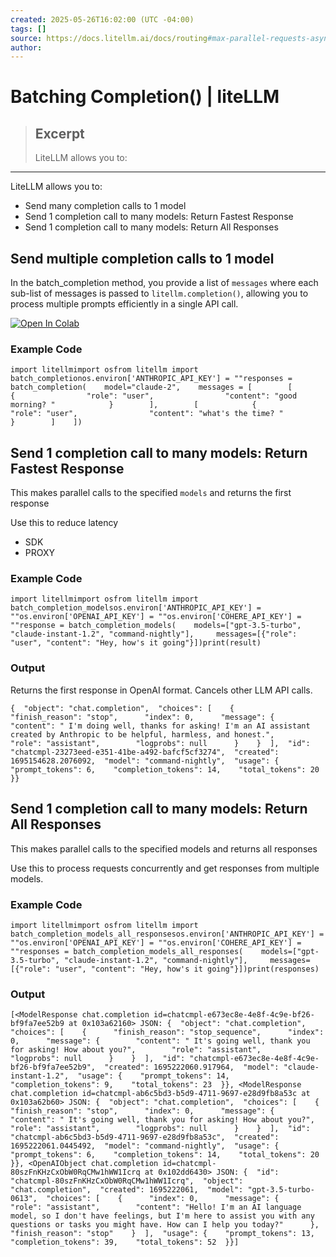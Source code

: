 ```yaml
---
created: 2025-05-26T16:02:00 (UTC -04:00)
tags: []
source: https://docs.litellm.ai/docs/routing#max-parallel-requests-async
author: 
---
```


# Batching Completion() | liteLLM

> ## Excerpt
> LiteLLM allows you to:

---
LiteLLM allows you to:

-   Send many completion calls to 1 model
-   Send 1 completion call to many models: Return Fastest Response
-   Send 1 completion call to many models: Return All Responses

## Send multiple completion calls to 1 model[](https://docs.litellm.ai/docs/routing#send-multiple-completion-calls-to-1-model "Direct link to Send multiple completion calls to 1 model")

In the batch\_completion method, you provide a list of `messages` where each sub-list of messages is passed to `litellm.completion()`, allowing you to process multiple prompts efficiently in a single API call.

[![Open In Colab](https://colab.research.google.com/assets/colab-badge.svg)](https://colab.research.google.com/github/BerriAI/litellm/blob/main/cookbook/LiteLLM_batch_completion.ipynb)

### Example Code[](https://docs.litellm.ai/docs/routing#example-code "Direct link to Example Code")

```
import litellmimport osfrom litellm import batch_completionos.environ['ANTHROPIC_API_KEY'] = ""responses = batch_completion(    model="claude-2",    messages = [        [            {                "role": "user",                "content": "good morning? "            }        ],        [            {                "role": "user",                "content": "what's the time? "            }        ]    ])
```

## Send 1 completion call to many models: Return Fastest Response[](https://docs.litellm.ai/docs/routing#send-1-completion-call-to-many-models-return-fastest-response "Direct link to Send 1 completion call to many models: Return Fastest Response")

This makes parallel calls to the specified `models` and returns the first response

Use this to reduce latency

-   SDK
-   PROXY

### Example Code[](https://docs.litellm.ai/docs/routing#example-code-1 "Direct link to Example Code")

```
import litellmimport osfrom litellm import batch_completion_modelsos.environ['ANTHROPIC_API_KEY'] = ""os.environ['OPENAI_API_KEY'] = ""os.environ['COHERE_API_KEY'] = ""response = batch_completion_models(    models=["gpt-3.5-turbo", "claude-instant-1.2", "command-nightly"],     messages=[{"role": "user", "content": "Hey, how's it going"}])print(result)
```

### Output[](https://docs.litellm.ai/docs/routing#output "Direct link to Output")

Returns the first response in OpenAI format. Cancels other LLM API calls.

```
{  "object": "chat.completion",  "choices": [    {      "finish_reason": "stop",      "index": 0,      "message": {        "content": " I'm doing well, thanks for asking! I'm an AI assistant created by Anthropic to be helpful, harmless, and honest.",        "role": "assistant",        "logprobs": null      }    }  ],  "id": "chatcmpl-23273eed-e351-41be-a492-bafcf5cf3274",  "created": 1695154628.2076092,  "model": "command-nightly",  "usage": {    "prompt_tokens": 6,    "completion_tokens": 14,    "total_tokens": 20  }}
```

## Send 1 completion call to many models: Return All Responses[](https://docs.litellm.ai/docs/routing#send-1-completion-call-to-many-models-return-all-responses "Direct link to Send 1 completion call to many models: Return All Responses")

This makes parallel calls to the specified models and returns all responses

Use this to process requests concurrently and get responses from multiple models.

### Example Code[](https://docs.litellm.ai/docs/routing#example-code-2 "Direct link to Example Code")

```
import litellmimport osfrom litellm import batch_completion_models_all_responsesos.environ['ANTHROPIC_API_KEY'] = ""os.environ['OPENAI_API_KEY'] = ""os.environ['COHERE_API_KEY'] = ""responses = batch_completion_models_all_responses(    models=["gpt-3.5-turbo", "claude-instant-1.2", "command-nightly"],     messages=[{"role": "user", "content": "Hey, how's it going"}])print(responses)
```

### Output[](https://docs.litellm.ai/docs/routing#output-1 "Direct link to Output")

```
[<ModelResponse chat.completion id=chatcmpl-e673ec8e-4e8f-4c9e-bf26-bf9fa7ee52b9 at 0x103a62160> JSON: {  "object": "chat.completion",  "choices": [    {      "finish_reason": "stop_sequence",      "index": 0,      "message": {        "content": " It's going well, thank you for asking! How about you?",        "role": "assistant",        "logprobs": null      }    }  ],  "id": "chatcmpl-e673ec8e-4e8f-4c9e-bf26-bf9fa7ee52b9",  "created": 1695222060.917964,  "model": "claude-instant-1.2",  "usage": {    "prompt_tokens": 14,    "completion_tokens": 9,    "total_tokens": 23  }}, <ModelResponse chat.completion id=chatcmpl-ab6c5bd3-b5d9-4711-9697-e28d9fb8a53c at 0x103a62b60> JSON: {  "object": "chat.completion",  "choices": [    {      "finish_reason": "stop",      "index": 0,      "message": {        "content": " It's going well, thank you for asking! How about you?",        "role": "assistant",        "logprobs": null      }    }  ],  "id": "chatcmpl-ab6c5bd3-b5d9-4711-9697-e28d9fb8a53c",  "created": 1695222061.0445492,  "model": "command-nightly",  "usage": {    "prompt_tokens": 6,    "completion_tokens": 14,    "total_tokens": 20  }}, <OpenAIObject chat.completion id=chatcmpl-80szFnKHzCxObW0RqCMw1hWW1Icrq at 0x102dd6430> JSON: {  "id": "chatcmpl-80szFnKHzCxObW0RqCMw1hWW1Icrq",  "object": "chat.completion",  "created": 1695222061,  "model": "gpt-3.5-turbo-0613",  "choices": [    {      "index": 0,      "message": {        "role": "assistant",        "content": "Hello! I'm an AI language model, so I don't have feelings, but I'm here to assist you with any questions or tasks you might have. How can I help you today?"      },      "finish_reason": "stop"    }  ],  "usage": {    "prompt_tokens": 13,    "completion_tokens": 39,    "total_tokens": 52  }}]
```

